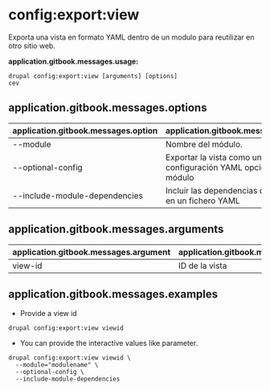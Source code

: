 # config:export:view
Exporta una vista en formato YAML dentro de un modulo para reutilizar en otro sitio web.

**application.gitbook.messages.usage:**
```
drupal config:export:view [arguments] [options]
cev
```

## application.gitbook.messages.options
application.gitbook.messages.option | application.gitbook.messages.details
-------|-------------
--module | Nombre del módulo.
--optional-config | Exportar la vista como una configuración YAML opcional en tu módulo
--include-module-dependencies | Incluir las dependencias del módulo en un fichero YAML

## application.gitbook.messages.arguments
application.gitbook.messages.argument | application.gitbook.messages.details
---------|-------------
view-id | ID de la vista

## application.gitbook.messages.examples
* Provide a view id
```
drupal config:export:view viewid
```
* You can provide the interactive values like parameter.
```
drupal config:export:view viewid \
  --module="modulename" \
  --optional-config \
  --include-module-dependencies
```
